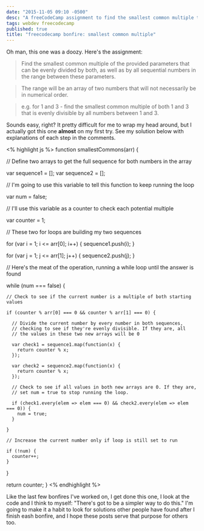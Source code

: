 ```yaml
---
date: "2015-11-05 09:10 -0500"
desc: "A freeCodeCamp assignment to find the smallest common multiple that can be evenly divided by two numbers, along with all numbers in their sequence."
tags: webdev freecodecamp
published: true
title: "freecodecamp bonfire: smallest common multiple"
---
```


Oh man, this one was a doozy. Here's the assignment:

> Find the smallest common multiple of the provided parameters that can be evenly divided by both, as well as by all sequential numbers in the range between these parameters.

> The range will be an array of two numbers that will not necessarily be in numerical order.

> e.g. for 1 and 3 - find the smallest common multiple of both 1 and 3 that is evenly divisible by all numbers between 1 and 3.

Sounds easy, right? It pretty difficult for me to wrap my head around, but I actually got this one **almost** on my first try. See my solution below with explanations of each step in the comments.

<% highlight js %>
function smallestCommons(arr) {
  
  // Define two arrays to get the full sequence for both numbers in the array
  
  var sequence1 = [];
  var sequence2 = [];
  
  // I'm going to use this variable to tell this function to keep running the loop
  
  var num = false;
  
  // I'll use this variable as a counter to check each potential multiple
  
  var counter = 1;
  
  // These two for loops are building my two sequences
  
  for (var i = 1; i <= arr[0]; i++) {
    sequence1.push(i);
  }
  
  for (var j = 1; j <= arr[1]; j++) {
    sequence2.push(j);
  }
  
  // Here's the meat of the operation, running a while loop until the answer is found
 
  while (num === false) {
    
    // Check to see if the current number is a multiple of both starting values
    
    if (counter % arr[0] === 0 && counter % arr[1] === 0) {
      
      // Divide the current number by every number in both sequences,
      // checking to see if they're evenly divisible. If they are, all
      // the values in these two new arrays will be 0
      
      var check1 = sequence1.map(function(x) {
        return counter % x;
      });
      
      var check2 = sequence2.map(function(x) {
        return counter % x;
      });
      
      // Check to see if all values in both new arrays are 0. If they are,
      // set num = true to stop running the loop.
      
      if (check1.every(elem => elem === 0) && check2.every(elem => elem === 0)) {
        num = true;
      }
      
    }
    
    // Increase the current number only if loop is still set to run
    
    if (!num) {
      counter++;
    }
    
  }
  
  return counter;
}
<% endhighlight %>

Like the last few bonfires I've worked on, I get done this one, I look at the code and I think to myself: "There's got to be a simpler way to do this." I'm going to make it a habit to look for solutions other people have found after I finish eash bonfire, and I hope these posts serve that purpose for others too.